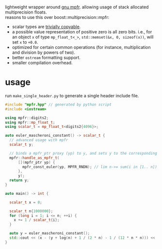 lightweight wrapper around [gnu mpfr](https://www.mpfr.org/). allowing usage of stack allocated multiprecision floats.  
reasons to use this over boost::multiprecision::mpfr:
  - scalar types are [trivially copyable](https://en.cppreference.com/w/cpp/named_req/TriviallyCopyable).
  - a possible value representation of positive zero is all zero bits. i.e., for an object `x` of type `mp_float_t<_>`, `std::memset(&x, 0, sizeof(x))`, will set `x` to `+0.0`.
  - optimized for certain common operations (for instance, multiplication and division by powers of two).
  - better `ostream` formatting support.
  - smaller compilation overhead.
 
# usage
run `make_single_header.py` to generate a single header include file.

```cpp
#include "mpfr.hpp" // generated by python script
#include <iostream>

using mpfr::digits2;
using mpfr::mp_float_t;
using scalar_t = mp_float_t<digits2{4096}>;

auto euler_mascheroni_constant() -> scalar_t {
  // advanced usage with mpfr
  scalar_t y;

  // binds a mpfr_ptr proxy (yp) to y, and sets y to the corresponding value
  mpfr::handle_as_mpfr_t(
      [](mpfr_ptr yp) {
        mpfr_const_euler(yp, MPFR_RNDN); // lim n->∞ sum(i in [1.. n]) 1/i
      },
      y);
  return y;
}

auto main() -> int {

  scalar_t x = 0;

  scalar_t n{1000000};
  for (long i = 1; i <= n; ++i) {
    x += 1 / scalar_t{i};
  }

  auto y = euler_mascheroni_constant();
  std::cout << (x - (y + log(n) + 1 / (2 * n) - 1 / (12 * n * n))) << '\n';
}
```
